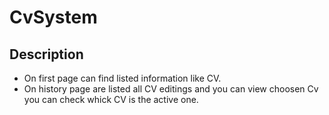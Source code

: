 # CvSystem

## Description

- On first page can find listed information like CV.
- On history page are listed all CV editings and you can view choosen Cv you can check whick CV is the active one.
